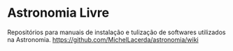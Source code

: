 # Astronomia Livre
Repositórios para manuais de instalação e tulização de softwares utilizados na Astronomia.
https://github.com/MichelLacerda/astronomia/wiki
